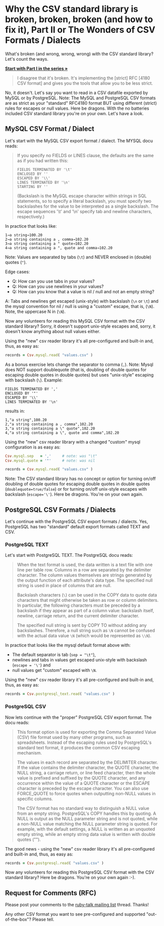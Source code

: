 
# Why the CSV standard library is broken, broken, broken (and how to fix it), Part II or The Wonders of CSV Formats / Dialects


What's broken (and wrong, wrong, wrong) with the CSV standard library? Let's count the ways. 

**[Start with Part I in the series » ](why-the-csv-stdlib-is-broken.md)**





> I disagree that it's broken. It's implementing the [strict] RFC [4180 CSV format]
> and gives you the tools that allow you to be less strict.   

No, it doesn't. Let's say you want to read in a CSV datafile exported by MySQL or by PostgreSQL.
Note: The MySQL and PostgreSQL CSV formats are as strict as your "standard"
RFC4180 format BUT using different (strict) rules for escapes or null values.
Here be dragons. With the no batteries included CSV standard library
you're on your own.
Let's have a look.



## MySQL CSV Format / Dialect

Let's start with the MySQL CSV export format / dialect.
The MYSQL docu reads:

> If you specify no FIELDS or LINES clause,
> the defaults are the same as if you had written this:
>
>     FIELDS TERMINATED BY '\t'
>     ENCLOSED BY ''
>     ESCAPED BY '\\'
>     LINES TERMINATED BY '\n'
>     STARTING BY ''
>
> (Backslash is the MySQL escape character within strings in SQL statements,
> so to specify a literal backslash, you must specify two backslashes for the value to be interpreted as a single backslash.
> The escape sequences '\t' and '\n' specify tab and newline characters, respectively.)

In practice that looks like:

```
1→a string→100.20
2→a string containing a , comma→102.20
3→a string containing a " quote→102.20
4→a string containing a ", quote and comma→102.20
```

Note: Values are separated by tabs (`\t`)
and NEVER enclosed in (double) quotes (`"`).

Edge cases:
- Q: How can you use tabs in your values?
- Q: How can you use newlines in your values?
- Q: How can you know that a value is nil / null and not an empty string?


A: Tabs and newlines get escaped (unix-style) with backslash (`\n` or `\t`)
and the mysql convention for nil / null is using a "custom" escape, that is,
(`\N`). Note, the uppercase N in (`\N`).

<!--
Todo: check if mysql escapes by default tabs and newlines?
check if mysql uses \n by default?
-->

Now any volunteers for reading this MySQL CSV format with the
CSV standard library? Sorry, it doesn't support unix-style escapes
and, sorry, it doesn't know anything about null values either.


Using the "new" csv reader library it's all pre-configured
and built-in and, thus, as easy as:

``` ruby
records = Csv.mysql.read( "values.csv" )
```

As a bonus exercise lets
change the separator to comma (`,`).
Note: Mysql does NOT support doublequote (that is, doubling of double quotes
for escaping double quotes in double quotes)
but uses "unix-style" escaping with backslash (`\`). Example:


```
FIELDS TERMINATED BY ','
ENCLOSED BY '"'
ESCAPED BY '\\'
LINES TERMINATED BY '\n'
```

results in:

```
1,"a string",100.20
2,"a string containing a , comma",102.20
3,"a string containing a \" quote",102.20
4,"a string containing a \", quote and comma",102.20
```

Using the "new" csv reader library
with a changed "custom" mysql configuration is
as easy as:

``` ruby
Csv.mysql.sep   = ','     # note: was "\t"
Csv.mysql.quote = '"'     # note: was nil

records = Csv.mysql.read( "values.csv" )
```

Note: The CSV standard library has no concept or option
for turning on/off doubling of double quotes
for escaping double quotes in double quotes (`doublequote=true/false`)
or for turning on/off unix-style escapes with backslash (`escape='\'`).
Here be dragons. You're on your own again.




## PostgreSQL CSV Formats / Dialects

Let's continue with the PostgreSQL CSV export formats / dialects.
Yes, PostgreSQL has two "standard" default export formats
called TEXT and CSV.


### PostgreSQL TEXT

Let's start with PostgreSQL TEXT. The PostgreSQL docu reads:

> When the text format is used, the data written is a text file with one line per table row.
> Columns in a row are separated by the delimiter character.
> The column values themselves are strings generated by the output function
> of each attribute's data type. The specified null string is used in place of columns that are null.
> 
> Backslash characters (`\`)
> can be used in the COPY data to quote data characters that might otherwise be taken as
> row or column delimiters. In particular, the following characters must be preceded by a backslash
> if they appear as part of a column value:
> backslash itself, newline, carriage return, and the current delimiter character.
>
> The specified null string is sent by COPY TO without adding any backslashes.
> Therefore, a null string such as `\N` cannot be confused with the actual data value `\N`
> (which would be represented as `\\N`).


In practice that looks like
the mysql default format above with:

<!--
todo: add csv example here!!!
-->

- The default separator is tab (`sep = "\t"`),
- newlines and tabs in values get escaped unix-style with backslash (`escape = '\'`) and
- null values get "custom" escaped with `\N`.


Using the "new" csv reader library it's all pre-configured
and built-in and, thus, as easy as:

``` ruby
records = Csv.postgresql_text.read( "values.csv" )
```


### PostgreSQL CSV

Now lets continue with the "proper" PostgreSQL CSV export format.
The docu reads:

> This format option is used for exporting the Comma Separated Value (CSV) file format used by many other programs,
> such as spreadsheets. Instead of the escaping rules used by PostgreSQL's standard text format,
> it produces the common CSV escaping mechanism.
>
> The values in each record are separated by the DELIMITER character.
> If the value contains the delimiter character, the QUOTE character, the NULL string, a carriage return, or line feed character,
> then the whole value is prefixed and suffixed by the QUOTE character,
> and any occurrence within the value of a QUOTE character or the ESCAPE character is preceded by the escape character.
> You can also use FORCE_QUOTE to force quotes when outputting non-NULL values in specific columns.
>
> The CSV format has no standard way to distinguish a NULL value from an empty string.
> PostgreSQL's COPY handles this by quoting.
> A NULL is output as the NULL parameter string and is not quoted,
> while a non-NULL value matching the NULL parameter string is quoted.
> For example, with the default settings, a NULL is written as an unquoted empty string,
> while an empty string data value is written with double quotes ("").



The good news - using the "new" csv reader library it's all pre-configured
and built-in and, thus, as easy as:

``` ruby
records = Csv.postgresql.read( "values.csv" )
```


Now any volunteers for reading this PostgreSQL CSV format with the
CSV standard library? Here be dragons. You're on your own again :-).


## Request for Comments (RFC)

Please post your comments to the [ruby-talk mailing list](https://rubytalk.org) thread. Thanks!

Any other CSV format you want to see pre-configured and supported "out-of-the-box"? Please tell.
